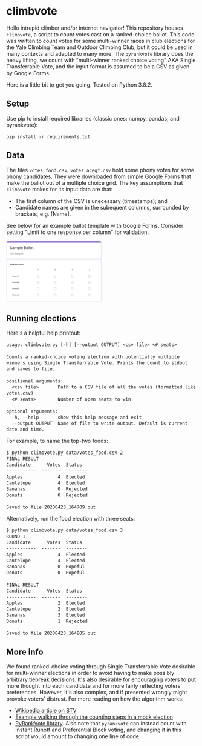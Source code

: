 # climbvote

Hello intrepid climber and/or internet navigator! This repository houses `climbvote`, a script to count votes cast on a ranked-choice ballot. This code was written to count votes for some multi-winner races in club elections for the Yale Climbing Team and Outdoor Climbing Club, but it could be used in many contexts and adapted to many more. The `pyrankvote` library does the heavy lifting, we count with "multi-winner ranked choice voting" AKA Single Transferrable Vote, and the input format is assumed to be a CSV as given by Google Forms.

Here is a little bit to get you going. Tested on Python 3.8.2.

## Setup

Use pip to install required libraries (classic ones: numpy, pandas; and pyrankvote):

```
pip install -r requirements.txt
```

## Data

The files `votes_food.csv`, `votes_aceg*.csv` hold some phony votes for some phony candidates. They were downloaded from simple Google Forms that make the ballot out of a multiple choice grid. The key assumptions that `climbvote` makes for its input data are that:
* The first column of the CSV is unecessary (timestamps); and
* Candidate names are given in the subequent columns, surrounded by brackets, e.g. [Name].

See below for an example ballot template with Google Forms. Consider setting "Limit to one response per column" for validation.

<img src="data/sample_ballot.png" width="50%">

## Running elections

Here's a helpful help printout:
```
usage: climbvote.py [-h] [--output OUTPUT] <csv file> <# seats>

Counts a ranked-choice voting election with potentially multiple winners using Single Transferrable Vote. Prints the count to stdout and saves to file.

positional arguments:
  <csv file>       Path to a CSV file of all the votes (formatted like votes.csv)
  <# seats>        Number of open seats to win

optional arguments:
  -h, --help       show this help message and exit
  --output OUTPUT  Name of file to write output. Default is current date and time.
```

For example, to name the top-two foods:
```
$ python climbvote.py data/votes_food.csv 2
FINAL RESULT
Candidate      Votes  Status
-----------  -------  --------
Apples             4  Elected
Cantelope          4  Elected
Bananas            0  Rejected
Donuts             0  Rejected

Saved to file 20200423_164709.out
```

Alternatively, run the food election with three seats:
```
$ python climbvote.py data/votes_food.csv 3
ROUND 1
Candidate      Votes  Status
-----------  -------  --------
Apples             4  Elected
Cantelope          4  Elected
Bananas            0  Hopeful
Donuts             0  Hopeful

FINAL RESULT
Candidate      Votes  Status
-----------  -------  --------
Apples             2  Elected
Cantelope          2  Elected
Bananas            3  Elected
Donuts             1  Rejected

Saved to file 20200423_164805.out
```

## More info

We found ranked-choice voting through Single Transferrable Vote desirable for multi-winner elections in order to avoid having to make possibly arbitrary tiebreak decisions. It's also desirable for encouraging voters to put more thought into each candidate and for more fairly reflecting voters' preferences. However, it's also complex, and if presented wrongly might provoke voters' distrust. For more reading on how the algorithm works:

* [Wikipedia article on STV](https://en.wikipedia.org/wiki/Single_transferable_vote)
* [Example walking through the counting steps in a mock election](https://www.rankedchoicevoting.org/how_multi_seat_rcv_works)
* [PyRankVote library](https://github.com/jontingvold/pyrankvote). Also note that `pyrankvote` can instead count with Instant Runoff and Preferential Block voting, and changing it in this script would amount to changing one line of code.

